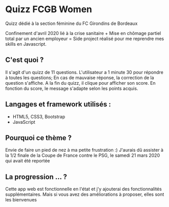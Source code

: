 # Quizz FCGB Women
Quizz dédié à la section féminine du FC Girondins de Bordeaux

Confinement d'avril 2020 lié à la crise sanitaire + Mise en chômage partiel total par un ancien employeur = 
Side project réalisé pour me reprendre mes skills en Javascript.

## C'est quoi ?
Il s'agit d'un quizz de 11 questions.
L'utilisateur a 1 minute 30 pour répondre à toutes les questions;
En cas de mauvaise réponse, la correction de la question s'affiche.
A la fin du quizz, il clique pour afficher son score.
En fonction du score, le message s'adapte selon les points acquis.

## Langages et framework utilisés : 
* HTML5, CSS3, Bootstrap
* JavaScript 

## Pourquoi ce thème ?
Envie de faire un pied de nez à ma petite frustration :) 
J'aurais dû assister à la 1/2 finale de la Coupe de France contre le PSG, le samedi 21 mars 2020 qui avait été reportée 

## La progression … ?
Cette app web est fonctionnelle en l'état et j'y ajouterai des fonctionnalités supplémentaires.
Mais si vous avez des améliorations à proposer, elles sont les bienvenues
